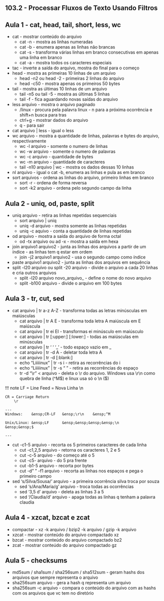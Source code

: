 ## 103.2 - Processar Fluxos de Texto Usando Filtros

## Aula 1 - cat, head, tail, short, less, wc
- cat - mostrar conteúdo do arquivo
    - cat -n - mostra as linhas numeradas
    - cat -b - enumera apenas as linhas não brancas
    - cat -s - transforma várias linhas em branco consecutivas em apenas uma linha em branco
    - cat -a - mostra todos os caracteres especiais
- tac - inverte a saída do arquivo, mostra do final para o começo
- head - mostra as primeiras 10 linhas de um arquivo
    - head -n2 ou head -2 - primeiras 2 linhas do arquivo
    - head -c50 - mostra apenas os primeiros 50 bytes
- tail - mostra as últimas 10 linhas de um arquivo
    - tail -n5 ou tail -5 - mostra as últimas 5 linhas
    - tail -f - fica aguardando novas saídas do arquivo
- less arquivo - mostra o arquivo paginado
    - /linux - procura pela palavra linux - n para a próxima ocorrência e shift+n busca para tras
    - ctrl+g - mostrar dados do arquivo
    - q - para sair
- cat arquivo | less - igual o less
- wc arquivo - mostra a quantidade de linhas, palavras e bytes do arquivo, respectivamente
    - wc -l arquivo - somente o numero de linhas
    - wc -w arquivo - somente o numero de palavras
    - wc -c arquivo - quantidade de bytes
    - wc -m arquivo - quantidade de caracteres
    - tail -n10 arquivo | wc - mostra os dados dessas 10 linhas
- nl arquivo - igual o cat -b, enumera as linhas e pula as em branco
- sort arquivos - ordena as linhas do arquivo, primeiro linhas em branco
    - sort -r - ordena de forma reversa
    - sort -k2 arquivo - ordena pelo segundo campo da linha

## Aula 2 - uniq, od, paste, split
- uniq arquivo - retira as linhas repetidas sequenciais
    - sort arquivo | uniq
    - uniq -d arquivo - mostra somente as linhas repetidas
    - uniq -c aquivo - conta a quantidade de linhas repetidas
- od arquivo - mostra a saída do arquivo de forma octal
    - od -tx arquivo ou ad -x - mostra a saída em hexa
- join arquivo1 arquivo2 - junta as linhas dos arquivos a partir de um índice - as linhas tem q estar em ordem
    - join -j2 arquivo1 arquivo2 - usa o segundo campo como índice
- paste arquivo1 arquivo2 - junta as linhas dos arquivos em sequência
- split -l20 arquivo ou split -20 arquivo - divide o arquivo a cada 20 linhas e cria outros arquivos
    - split -l20 arquivo novo_arquivo_ - define o nome do novo arquivo
    - split -b100 arquivo - divide o arquivo em 100 bytes

## Aula 3 - tr, cut, sed
- cat arquivo | tr a-z A-Z - transforma todas as letras minúsculas em maiúsculas
    - cat arquivo | tr A E - transforma toda letra A maiúscula em E maiúscula
    - cat arquivo | tr ei EI - transformas ei minúsculo em maiúsculo
    - cat arquivo | tr [:upper:] [:lower:] - todas as maiúsculas em minúsculas
    - cat arquivo | tr ‘ ‘ ‘_’ - todo espaço vazio em _
    - cat arquivo | tr -d A - deletar toda letra A
    - cat arquivo | tr -d [:blank:]
    - echo “Liiiiinux” | tr -s i - retira as recorrências do i
    - echo “Liiiiinux” | tr -s “ ” - retira as recorrências do espaço
    - tr -d “\r” < arquivo - deleta o \r do arquivo. Windows usa \r\n como quebra de linha (^M$) e linux usa só o \n ($)

!!! note
    LF = Line Feed = Nova Linha
        \n
    
    CR = Carriage Return
        \r

    ---
    Windows:    &ensp;CR-LF   &ensp;\r\n    &ensp;^M

    Unix/Linux: &ensp;LF      &ensp;&ensp;&ensp;&ensp;\n      &ensp;&ensp;$

    ---

- cut -c1-5 arquivo - recorta os 5 primeiros caracteres de cada linha
    - cut -c1,2,5 arquivo - retorna os caracteres 1, 2 e 5
    - cut -c-5 arquivo - do começo até o 5
    - cut -c5- arquivo - do 5 pra frente
    - cut -b1-5 arquivo - recorta por bytes
    - cut -d” ” -f1 arquivo - recorta as linhas nos espaços e pega o primeiro campo
- sed ‘s/Silva/Sousa/’ arquivo - a primeira ocorrência silva troca por souza
    - sed ‘s/Ana/Maria/g’ arquivo - troca todas as ocorrências
    - sed ‘3,5 d’ arquivo - deleta as linhas 3 a 5
    - sed ‘/Claudia/d’ arquivo - apaga todas as linhas q tenham a palavra claudia

## Aula 4 - xzcat, bzcat e zcat
- compactar - xz -k arquivo / bzip2 -k arquivo / gzip -k arquivo
- xzcat - mostrar conteúdo do arquivo compactado xz
- bzcat - mostrar conteúdo do arquivo compactado bz2
- zcat - mostrar conteúdo do arquivo compactado gz

## Aula 5 - checksums
- md5sum / sha1sum / sha256sum / sha512sum - geram hashs dos arquivos que sempre representa o arquivo
- sha256sum arquivo - gera a hash q representa um arquivo
- sha256sum -c arquivo - compara o conteúdo do arquivo com as hashs com os arquivos que vc tem no diretório